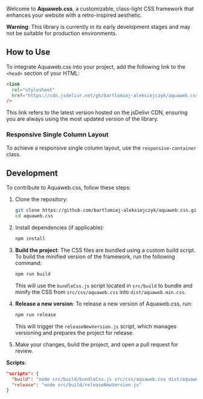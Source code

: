 Welcome to **Aquaweb.css**, a customizable, class-light CSS framework that enhances your website with a retro-inspired aesthetic.

**Warning**: This library is currently in its early development stages and may not be suitable for production environments.

## How to Use

To integrate Aquaweb.css into your project, add the following link to the `<head>` section of your HTML:

```html
<link
  rel="stylesheet"
  href="https://cdn.jsdelivr.net/gh/bartlomiej-aleksiejczyk/aquaweb.css@0.1.13/dist/aquaweb.min.css"
/>
```

This link refers to the latest version hosted on the jsDelivr CDN, ensuring you are always using the most updated version of the library.

### Responsive Single Column Layout

To achieve a responsive single column layout, use the `responsive-container` class.

## Development

To contribute to Aquaweb.css, follow these steps:

1. Clone the repository:

   ```bash
   git clone https://github.com/bartlomiej-aleksiejczyk/aquaweb.css.git
   cd aquaweb.css
   ```

2. Install dependencies (if applicable):

   ```bash
   npm install
   ```

3. **Build the project**: The CSS files are bundled using a custom build script. To build the minified version of the framework, run the following command:

   ```bash
   npm run build
   ```

   This will use the `bundleCss.js` script located in `src/build` to bundle and minify the CSS from `src/css/aquaweb.css` into `dist/aquaweb.min.css`.

4. **Release a new version**: To release a new version of Aquaweb.css, run:

   ```bash
   npm run release
   ```

   This will trigger the `releaseNewVersion.js` script, which manages versioning and prepares the project for release.

5. Make your changes, build the project, and open a pull request for review.

**Scripts**:

```json
"scripts": {
  "build": "node src/build/bundleCss.js src/css/aquaweb.css dist/aquaweb.min.css true",
  "release": "node src/build/releaseNewVersion.js"
}
```
